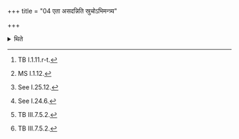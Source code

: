 +++
title = "04 एता असदन्निति स्रुचोऽभिमन्त्र्य"

+++

<details><summary>थिते</summary>

4. With etā asadan...[^1] having addressed the ladles, with viṣṇūni stha...[^2] having removed burning coals,[^3] from the sacrificial bread upon the ghee (in the ladles) in the same manner as he has done in connection with the potsherds,[^4] with sūrya jyotir vibhāhi...[^5] having addressed (the sacrificial bread), with āpyāyatāṁ ghṛtayoṇiḥ...[^6] he pours ghee on the sacrificial bread for Agni, he pours ghee on the next breads silently (without reciting any formula).  

[^1]: TB I.1.11.r-t.  

[^2]: MS I.1.12.  

[^3]: See I.25.12.  

[^4]: See I.24.6.  

[^5]: TB III.7.5.2.  

[^6]: TB III.7.5.2.  

[^7]: See TS II.6.3.5.  

[^8]: See I.23.2; I.24.5.
</details>
